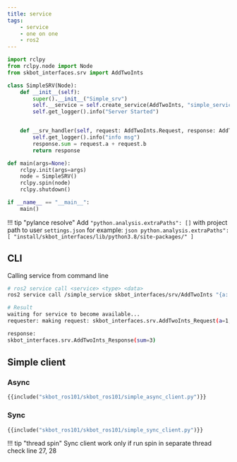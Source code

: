 ```yaml
---
title: service
tags:
    - service
    - one on one
    - ros2
---
```


```python title="simple_service" linenums="1" hl_lines="3"
import rclpy
from rclpy.node import Node
from skbot_interfaces.srv import AddTwoInts

class SimpleSRV(Node):
    def __init__(self):
        super().__init__("Simple_srv")
        self.__service = self.create_service(AddTwoInts, "simple_service", self.__srv_handler)
        self.get_logger().info("Server Started")


    def __srv_handler(self, request: AddTwoInts.Request, response: AddTwoInts.Response):
        self.get_logger().info("info msg")
        response.sum = request.a + request.b
        return response

def main(args=None):
    rclpy.init(args=args)
    node = SimpleSRV()
    rclpy.spin(node)
    rclpy.shutdown()

if __name__ == "__main__":
    main()
``` 

!!! tip "pylance resolve"
    Add `"python.analysis.extraPaths": []` with project path to user `settings.json`
    for example:
     ```json
     python.analysis.extraPaths": [
         "install/skbot_interfaces/lib/python3.8/site-packages/"
     ]
     ```
     

## CLI
Calling service from command line

```bash linenums="1" hl_lines="6 8"
# ros2 service call <service> <type> <data>
ros2 service call /simple_service skbot_interfaces/srv/AddTwoInts "{a: 1,b: 2}"

# Result
waiting for service to become available...
requester: making request: skbot_interfaces.srv.AddTwoInts_Request(a=1, b=2)

response:
skbot_interfaces.srv.AddTwoInts_Response(sum=3)
```

## Simple client
### Async
```python title="simple_async_client.py"
{{include("skbot_ros101/skbot_ros101/simple_async_client.py")}}
```

### Sync
```python title="simple_sync_client.py" linenums="1" hl_lines="27 28"
{{include("skbot_ros101/skbot_ros101/simple_sync_client.py")}}
```

!!! tip "thread spin"
    Sync client work only if run spin in separate thread
    check line 27, 28 
     


